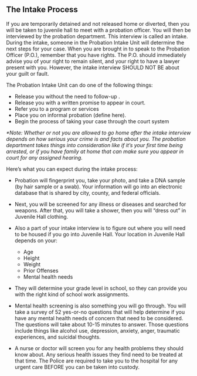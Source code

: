 ## The Intake Process

If you are temporarily detained and not released home or diverted, then you will be taken to
juvenile hall to meet with a probation officer.
You will then be interviewed by the probation department. This interview is called an intake.
During the intake, someone in the Probation Intake Unit will determine the next steps for your
case. When you are brought in to speak to the Probation Officer (P.O.), remember that you have
rights. The P.O. should immediately advise you of your right to remain silent, and your right to
have a lawyer present with you. However, the intake interview SHOULD NOT BE about your
guilt or fault.

The Probation Intake Unit can do one of the following things:
- Release you without the need to follow-up .
- Release you with a written promise to appear in court.
- Refer you to a program or services
- Place you on informal probation (define here).
- Begin the process of taking your case through the court system

_*Note: Whether or not you are allowed to go home after the intake interview depends on how
serious your crime is and facts about you. The probation department takes things into
consideration like if it’s your first time being arrested, or if you have family at home that can
make sure you appear in court for any assigned hearing._

Here’s what you can expect during the intake process:
- Probation will fingerprint you, take your photo, and take a DNA sample (by hair
sample or a swab). Your information will go into an electronic database that is shared by
city, county, and federal officials.
- Next, you will be screened for any illness or diseases and searched for weapons. After
that, you will take a shower, then you will “dress out” in Juvenile Hall clothing.
- Also a part of your intake interview is to figure out where you will need to be housed if
you go into Juvenile Hall. Your location in Juvenile Hall depends on your:
   - Age
   - Height
   - Weight
   - Prior Offenses
   - Mental health needs

- They will determine your grade level in school, so they can provide you with the right
kind of school work assignments.
- Mental health screening is also something you will go through. You will take a survey of
52 yes-or-no questions that will help determine if you have any mental health needs of
concern that need to be considered. The questions will take about 10-15 minutes to
answer. Those questions include things like alcohol use, depression, anxiety, anger,
traumatic experiences, and suicidal thoughts.
- A nurse or doctor will screen you for any health problems they should know about.
Any serious health issues they find need to be treated at that time. The Police are required
to take you to the hospital for any urgent care BEFORE you can be taken into custody.
